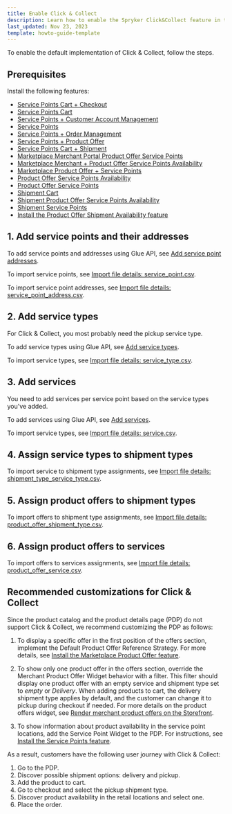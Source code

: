 ```yaml
---
title: Enable Click & Collect
description: Learn how to enable the Spryker Click&Collect feature in to your Spryker unified commerce project.
last_updated: Nov 23, 2023
template: howto-guide-template
---
```


To enable the default implementation of Click & Collect, follow the steps.

## Prerequisites

Install the following features:

- [Service Points Cart + Checkout](/docs/pbc/all/service-point-management/latest/unified-commerce/install-features/install-the-service-points-cart-checkout-feature.html)
- [Service Points Cart](/docs/pbc/all/service-point-management/latest/unified-commerce/install-features/install-the-service-points-cart-feature.html)
- [Service Points + Customer Account Management](/docs/pbc/all/service-point-management/latest/unified-commerce/install-features/install-the-service-points-customer-account-management-feature.html)
- [Service Points](/docs/pbc/all/service-point-management/latest/unified-commerce/install-features/install-the-service-points-feature.html)
- [Service Points + Order Management](/docs/pbc/all/service-point-management/latest/unified-commerce/install-features/install-the-service-points-order-management-feature.html)
- [Service Points + Product Offer](/docs/pbc/all/service-point-management/latest/unified-commerce/install-features/install-the-service-points-product-offer-feature.html)
- [Service Points Cart + Shipment](/docs/pbc/all/service-point-management/latest/unified-commerce/install-features/install-the-service-points-shipment-feature.html)
- [Marketplace Merchant Portal Product Offer Service Points](/docs/pbc/all/offer-management/{{page.version}}/unified-commerce/install-features/install-the-marketplace-merchant-portal-product-offer-service-points-feature.html)
- [Marketplace Merchant + Product Offer Service Points Availability](/docs/pbc/all/offer-management/{{page.version}}/unified-commerce/install-features/install-the-marketplace-merchant-product-offer-service-points-availability-feature.html)
- [Marketplace Product Offer + Service Points](/docs/pbc/all/offer-management/{{page.version}}/unified-commerce/install-features/install-the-marketplace-product-offer-service-points-feature.html)
- [Product Offer Service Points Availability](/docs/pbc/all/offer-management/{{page.version}}/unified-commerce/install-features/install-the-product-offer-service-points-availability-feature.html)
- [Product Offer Service Points](/docs/pbc/all/offer-management/{{page.version}}/unified-commerce/install-features/install-the-product-offer-service-points-feature.html)
- [Shipment Cart](/docs/pbc/all/carrier-management/{{page.version}}/unified-commerce/install-features/install-the-shipment-cart-feature.html)
- [Shipment Product Offer Service Points Availability](/docs/pbc/all/carrier-management/{{page.version}}/unified-commerce/install-features/install-the-shipment-product-offer-service-points-availability-feature.html)
- [Shipment Service Points](/docs/pbc/all/carrier-management/{{page.version}}/unified-commerce/install-features/install-the-shipment-service-points-feature.html)
- [Install the Product Offer Shipment Availability feature](/docs/pbc/all/offer-management/{{page.version}}/marketplace/install-and-upgrade/install-features/install-the-product-offer-shipment-availability-feature.html)


## 1. Add service points and their addresses

To add service points and addresses using Glue API, see [Add service point addresses](/docs/pbc/all/service-point-management/latest/unified-commerce/manage-using-glue-api/manage-service-point-addresses/glue-api-add-service-point-addresses.html).

To import service points, see [Import file details: service_point.csv](/docs/pbc/all/service-point-management/latest/unified-commerce/import-and-export-data/import-file-details-service-point.csv.html).

To import service point addresses, see [Import file details: service_point_address.csv](/docs/pbc/all/service-point-management/latest/unified-commerce/import-and-export-data/import-file-details-service-point-address.csv.html).

## 2. Add service types

For Click & Collect, you most probably need the pickup service type.

To add service types using Glue API, see [Add service types](/docs/pbc/all/service-point-management/latest/unified-commerce/manage-using-glue-api/manage-service-types/glue-api-add-service-types.html).

To import service types, see [Import file details: service_type.csv](/docs/pbc/all/service-point-management/latest/unified-commerce/import-and-export-data/import-file-details-service-type.csv.html).


## 3. Add services

You need to add services per service point based on the service types you've added.

To add services using Glue API, see [Add services](/docs/pbc/all/service-point-management/latest/unified-commerce/manage-using-glue-api/manage-services/glue-api-add-services.html).

To import service types, see [Import file details: service.csv](/docs/pbc/all/service-point-management/latest/unified-commerce/import-and-export-data/import-file-details-service.csv.html).


## 4. Assign service types to shipment types

To import service to shipment type assignments, see [Import file details: shipment_type_service_type.csv](/docs/pbc/all/carrier-management/{{page.version}}/unified-commerce/file-details-shipment-type-service-type.csv.html).


## 5. Assign product offers to shipment types

To import offers to shipment type assignments, see [Import file details: product_offer_shipment_type.csv](/docs/pbc/all/offer-management/{{page.version}}/marketplace/import-and-export-data/import-file-details-product-offer-shipment-type.csv.html).


## 6. Assign product offers to services


To import offers to services assignments, see [Import file details: product_offer_service.csv](/docs/pbc/all/offer-management/{{page.version}}/unified-commerce/import-file-details-product-offer-service.csv.html).


## Recommended customizations for Click & Collect

Since the product catalog and the product details page (PDP) do not support Click & Collect, we recommend customizing the PDP as follows:

1. To display a specific offer in the first position of the offers section, implement the Default Product Offer Reference Strategy. For more details, see [Install the Marketplace Product Offer feature](/docs/pbc/all/offer-management/{{page.version}}/marketplace/install-and-upgrade/install-features/install-the-marketplace-product-offer-feature.html#set-up-behavior).

2. To show only one product offer in the offers section, override the Merchant Product Offer Widget behavior with a filter. This filter should display one product offer with an empty service and shipment type set to *empty* or *Delivery*. When adding products to cart, the delivery shipment type applies by default, and the customer can change it to pickup during checkout if needed. For more details on the product offers widget, see [Render merchant product offers on the Storefront](/docs/pbc/all/offer-management/{{page.version}}/marketplace/render-merchant-product-offers-on-the-storefront.html).

3. To show information about product availability in the service point locations, add the Service Point Widget to the PDP. For instructions, see [Install the Service Points feature](/docs/pbc/all/service-point-management/latest/unified-commerce/install-features/install-the-service-points-feature.html).

As a result, customers have the following user journey with Click & Collect:
1. Go to the PDP.
2. Discover possible shipment options: delivery and pickup.
3. Add the product to cart.
4. Go to checkout and select the pickup shipment type.
5. Discover product availability in the retail locations and select one.
6. Place the order.

